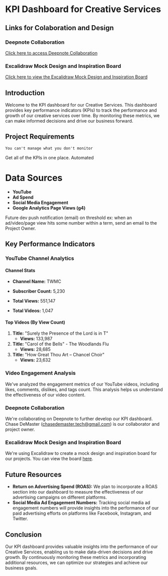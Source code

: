 # KPI Dashboard for Creative Services

## Links for Colaboration and Design

### Deepnote Collaboration
[Click here to access Deepnote Collaboration](https://deepnote.com/app/kpi-dashboard/Welcome-to-Deepnote-16b4029e-812a-4f7e-98f0-f1ef81552f58)

### Excalidraw Mock Design and Inspiration Board
[Click here to view the Excalidraw Mock Design and Inspiration Board](https://excalidraw.com/#room=b4c65a8594110b2fa3b6,Az1VHKChhNtrF_vwJZx3Hg)


## Introduction
Welcome to the KPI dashboard for our Creative Services. This dashboard provides key performance indicators (KPIs) to track the performance and growth of our creative services over time. By monitoring these metrics, we can make informed decisions and drive our business forward.

## Project Requirements 
```
You can't manage what you don't monitor 
```

Get all of the KPIs in one place. 
Automated

# Data Sources

- **YouTube**
- **Ad Spend**
- **Social Media Engagement**
- **Google Analytics Page Views (g4)**

Future dev
push notification (email) on threshold
ex: when an ad/video/page view hits some number within a term, send an email to the Project Owner. 

## Key Performance Indicators

### YouTube Channel Analytics
#### Channel Stats
- **Channel Name:** TWMC
 
- **Subscriber Count:** 5,230
- **Total Views:** 551,147
- **Total Videos:** 1,047

#### Top Videos (By View Count)
1. **Title:** "Surely the Presence of the Lord is in T"
   - **Views:** 133,987
2. **Title:** "Carol of the Bells" - The Woodlands Flu
   - **Views:** 28,685
3. **Title:** "How Great Thou Art – Chancel Choir"
   - **Views:** 23,632

### Video Engagement Analysis
We've analyzed the engagement metrics of our YouTube videos, including likes, comments, dislikes, and tags count. This analysis helps us understand the effectiveness of our video content.

### Deepnote Collaboration
We're collaborating on Deepnote to further develop our KPI dashboard. Chase DeMaster (chasedemaster.tech@gmail.com) is our collaborator and project owner.

### Excalidraw Mock Design and Inspiration Board
We're using Excalidraw to create a mock design and inspiration board for our projects. You can view the board [here](#).

## Future Resources
- **Return on Advertising Spend (ROAS):** We plan to incorporate a ROAS section into our dashboard to measure the effectiveness of our advertising campaigns on different platforms.
- **Social Media Ad Engagement Numbers:** Tracking social media ad engagement numbers will provide insights into the performance of our paid advertising efforts on platforms like Facebook, Instagram, and Twitter.

## Conclusion
Our KPI dashboard provides valuable insights into the performance of our Creative Services, enabling us to make data-driven decisions and drive growth. By continuously monitoring these metrics and incorporating additional resources, we can optimize our strategies and achieve our business goals.
